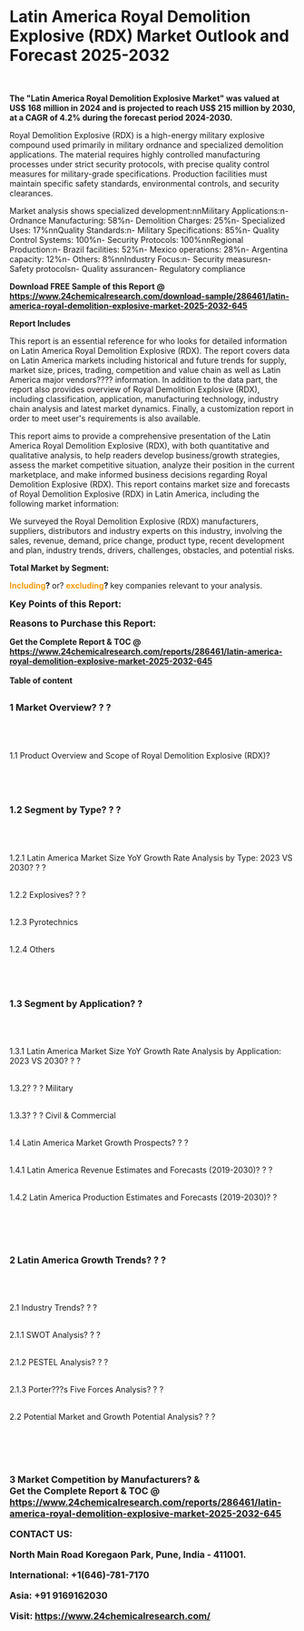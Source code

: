 <h1>Latin America Royal Demolition Explosive (RDX) Market Outlook and Forecast 2025-2032</h1><br/><p><strong>The "Latin America Royal Demolition Explosive Market" was valued at US$ 168 million in 2024 and is projected to reach US$ 215 million by 2030, at a <strong>CAGR</strong> of 4.2% during the forecast period 2024-2030.</strong></p><p>Royal Demolition Explosive (RDX) is a high-energy military explosive compound used primarily in military ordnance and specialized demolition applications. The material requires highly controlled manufacturing processes under strict security protocols, with precise quality control measures for military-grade specifications. Production facilities must maintain specific safety standards, environmental controls, and security clearances.</p><p>Market analysis shows specialized development:nnMilitary Applications:n- Ordnance Manufacturing: 58%n- Demolition Charges: 25%n- Specialized Uses: 17%nnQuality Standards:n- Military Specifications: 85%n- Quality Control Systems: 100%n- Security Protocols: 100%nnRegional Production:n- Brazil facilities: 52%n- Mexico operations: 28%n- Argentina capacity: 12%n- Others: 8%nnIndustry Focus:n- Security measuresn- Safety protocolsn- Quality assurancen- Regulatory compliance</p><div><b>Download FREE Sample of this Report @ <a href="https://www.24chemicalresearch.com/download-sample/286461/latin-america-royal-demolition-explosive-market-2025-2032-645">https://www.24chemicalresearch.com/download-sample/286461/latin-america-royal-demolition-explosive-market-2025-2032-645</a></b></div><p><strong>Report Includes</strong></p><p>This report is an essential reference for who looks for detailed information on Latin America Royal Demolition Explosive (RDX). The report covers data on Latin America markets including historical and future trends for supply, market size, prices, trading, competition and value chain as well as Latin America major vendors???? information. In addition to the data part, the report also provides overview of Royal Demolition Explosive (RDX), including classification, application, manufacturing technology, industry chain analysis and latest market dynamics. Finally, a customization report in order to meet user's requirements is also available.</p><p>This report aims to provide a comprehensive presentation of the Latin America Royal Demolition Explosive (RDX), with both quantitative and qualitative analysis, to help readers develop business/growth strategies, assess the market competitive situation, analyze their position in the current marketplace, and make informed business decisions regarding Royal Demolition Explosive (RDX). This report contains market size and forecasts of Royal Demolition Explosive (RDX) in Latin America, including the following market information:</p><p>We surveyed the Royal Demolition Explosive (RDX) manufacturers, suppliers, distributors and industry experts on this industry, involving the sales, revenue, demand, price change, product type, recent development and plan, industry trends, drivers, challenges, obstacles, and potential risks.</p><p><strong>Total Market by Segment:</strong></p><p><strong><span style="color:#f39c12">Including</span>? </strong>or? <strong><span style="color:#f39c12">excluding</span>? </strong>key companies relevant to your analysis.</p><p><strong><span style="font-size:16px">Key Points of this Report:</span></strong></p><p><strong><span style="font-size:16px">Reasons to Purchase this Report:</span></strong></p><div><b>Get the Complete Report & TOC @ <a href="https://www.24chemicalresearch.com/reports/286461/latin-america-royal-demolition-explosive-market-2025-2032-645">https://www.24chemicalresearch.com/reports/286461/latin-america-royal-demolition-explosive-market-2025-2032-645</a></b></div><br><b>Table of content</b><p><h2><span style="font-size:16px"><strong>1 Market Overview? ? ? </strong></span></h2><br />
 
 <br />
 
 <p>1.1 Product Overview and Scope of Royal Demolition Explosive (RDX)? </p><br />
 
 <br />
 
 <h2><strong><span style="font-size:16px">1.2 Segment by Type? ? ? </span></strong></h2><br />
 
 <br />
 
 <p>1.2.1 Latin America Market Size YoY Growth Rate Analysis by Type: 2023 VS 2030? ? ? <br /><br />
 
 1.2.2 Explosives? ? ? <br /><br />
 
 1.2.3 Pyrotechnics<br /><br />
 
 1.2.4 Others<br /><br />
 
 <br />
 
 <h2><span style="font-size:16px"><strong>1.3 Segment by Application? ? </strong></span></h2><br />
 
 <br />
 
 <p>1.3.1 Latin America Market Size YoY Growth Rate Analysis by Application: 2023 VS 2030? ? ? <br /><br />
 
 1.3.2? ? ? Military<br /><br />
 
 1.3.3? ? ? Civil & Commercial<br /><br />
 
 1.4 Latin America Market Growth Prospects? ? ? <br /><br />
 
 1.4.1 Latin America Revenue Estimates and Forecasts (2019-2030)? ? ? <br /><br />
 
 1.4.2 Latin America Production Estimates and Forecasts (2019-2030)? ? </p><br />
 
 <br />
 
 <h2><span style="font-size:16px"><strong>2 Latin America Growth Trends? ? ? </strong></span></h2><br />
 
 <br />
 
 <p>2.1 Industry Trends? ? ? <br /><br />
 
 2.1.1 SWOT Analysis? ? ? <br /><br />
 
 2.1.2 PESTEL Analysis? ? ? <br /><br />
 
 2.1.3 Porter???s Five Forces Analysis? ? ? <br /><br />
 
 2.2 Potential Market and Growth Potential Analysis? ? ? </p><br />
 
 <br />
 
 <h2><span style="font-size:16px"><strong>3 Market Competition by Manufacturers? &<br><div><b>Get the Complete Report & TOC @ <a href="https://www.24chemicalresearch.com/reports/286461/latin-america-royal-demolition-explosive-market-2025-2032-645">https://www.24chemicalresearch.com/reports/286461/latin-america-royal-demolition-explosive-market-2025-2032-645</a></b></div></p>
 
 <b>CONTACT US:</b><br>
 
 North Main Road Koregaon Park, Pune, India - 411001.<br/>
 
 International: +1(646)-781-7170<br/>
 
 Asia: +91 9169162030<br/>
 
 Visit: <a href="https://www.24chemicalresearch.com/">https://www.24chemicalresearch.com/</a>
 
 <br>